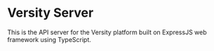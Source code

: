 # Versity Server

This is the API server for the Versity platform built on ExpressJS web framework using TypeScript.
